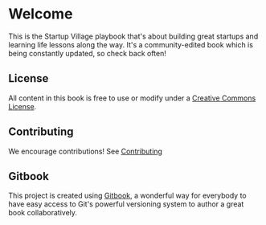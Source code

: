 # Welcome
This is the Startup Village playbook that's about building great startups and learning life lessons along the way. It's a community-edited book which is being constantly updated, so check back often!

## License
All content in this book is free to use or modify under a [Creative Commons License](LICENSE.md).

## Contributing
We encourage contributions! See [Contributing](CONTRIBUTING.md)

## Gitbook
This project is created using [Gitbook](https://www.gitbook.com), a wonderful way for everybody to have easy access to Git's powerful versioning system to author a great book collaboratively.
